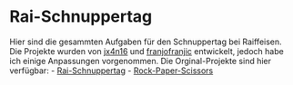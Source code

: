 # Rai-Schnuppertag

Hier sind die gesammten Aufgaben für den Schnuppertag bei Raiffeisen. Die Projekte wurden von [jx4n16](https://github.com/jx4n16) und [franjofranjic](https://github.com/franjofranjic) entwickelt, jedoch habe ich einige Anpassungen vorgenommen. Die Orginal-Projekte sind hier verfügbar:
    - [Rai-Schnuppertag](https://github.com/franjofranjic/Rai-Schnuppertag)
    - [Rock-Paper-Scissors](https://github.com/jx4n16/Rock-Paper-Scissors)
